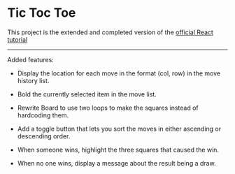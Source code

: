# Tic Toc Toe

This project is the extended and completed version of the [official React tutorial](https://reactjs.org/tutorial/tutorial.html)

---

Added features:

- Display the location for each move in the format (col, row) in the move history list.

- Bold the currently selected item in the move list.

- Rewrite Board to use two loops to make the squares instead of hardcoding them.

- Add a toggle button that lets you sort the moves in either ascending or descending order.

- When someone wins, highlight the three squares that caused the win.

- When no one wins, display a message about the result being a draw.
